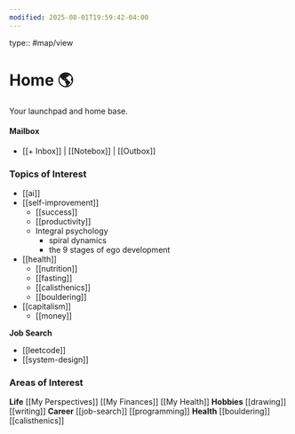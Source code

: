 ```yaml
---
modified: 2025-08-01T19:59:42-04:00
---
```

type:: #map/view 
# Home 🌎
Your launchpad and home base.
#### Mailbox
<!--Inbox of notes-->
- [[+ Inbox]] | [[Notebox]] | [[Outbox]]
### Topics of Interest
 <!--what would you want to learn more about? What topics are you curious about?-->
- [[ai]]
- [[self-improvement]]
	- [[success]]
	- [[productivity]] 
	- Integral psychology
		- spiral dynamics
		- the 9 stages of ego development
- [[health]]
	- [[nutrition]]
	- [[fasting]] 
	- [[calisthenics]]
	- [[bouldering]]
- [[capitalism]]
	- [[money]]

**Job Search**
- [[leetcode]]
- [[system-design]]

### Areas of Interest
<!--Ongoing responsibilities in your life. Areas of different buckets in your life-->

**Life**
[[My Perspectives]]
[[My Finances]]
[[My Health]]
**Hobbies**
[[drawing]]
[[writing]]
**Career**
[[job-search]]
[[programming]]
**Health**
[[bouldering]]
[[calisthenics]]




